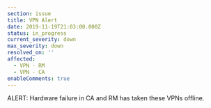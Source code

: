 ```yaml
---
section: issue
title: VPN Alert
date: 2019-11-19T21:03:00.000Z
status: in_progress
current_severity: down
max_severity: down
resolved_on: ''
affected:
  - VPN - RM
  - VPN - CA
enableComments: true
---
```

ALERT: Hardware failure in CA and RM has taken these VPNs offline.

